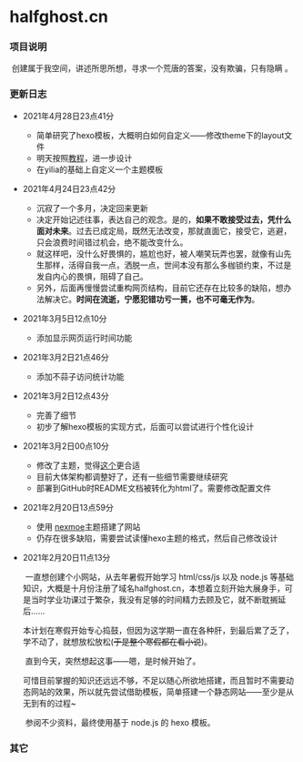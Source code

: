 # halfghost.cn

### 项目说明

​	创建属于我空间，讲述所思所想，寻求一个荒唐的答案，没有欺骗，只有隐瞒 。

### 更新日志

+   2021年4月28日23点41分

    +   简单研究了hexo模板，大概明白如何自定义——修改theme下的layout文件
    +   明天按照[教程](https://hexo.io/zh-cn/docs/templates)，进一步设计
    +   在yilia的基础上自定义一个主题模板
    
+   2021年4月24日23点42分

    +   沉寂了一个多月，决定回来更新
    +   决定开始记述往事，表达自己的观念。是的，**如果不敢接受过去，凭什么面对未来**。过去已成定局，既然无法改变，那就直面它，接受它，逃避，只会浪费时间错过机会，绝不能改变什么。
    +   就这样吧，没什么好畏惧的，尴尬也好，被人嘲笑玩弄也罢，就像有山先生那样，活得自我一点，洒脱一点，世间本没有那么多枷锁约束，不过是发自内心的畏惧，阻碍了自己。
    +   另外，后面再慢慢尝试重构网页结构，目前它还存在比较多的缺陷，想办法解决它。**时间在流逝，宁愿犯错功亏一篑，也不可毫无作为**。
    
+   2021年3月5日12点10分

    +   添加显示网页运行时间功能
    
+   2021年3月2日21点46分

    +   添加不蒜子访问统计功能
    
+   2021年3月2日12点43分

    +   完善了细节
    +   初步了解hexo模板的实现方式，后面可以尝试进行个性化设计
    
+   2021年3月2日00点10分

    +   修改了主题，觉得[这个](https://github.com/litten/hexo-theme-yilia)更合适
    +   目前大体架构都调整好了，还有一些细节需要继续研究
    +   部署到GitHub时README文档被转化为html了。需要修改配置文件
    
+   2021年2月20日13点59分

    +   使用 [nexmoe](https://github.com/theme-nexmoe/hexo-theme-nexmoe)主题搭建了网站
    +   仍存在很多缺陷，需要尝试读懂hexo主题的格式，然后自己修改设计
    
+   2021年2月20日11点13分

    ​	一直想创建个小网站，从去年暑假开始学习 html/css/js 以及 node.js 等基础知识，大概是十月份注册了域名halfghost.cn，本想着立刻开始大展身手，可是当时学业功课过于繁杂，我没有足够的时间精力去顾及它，就不断耽搁延后……
    
    ​	本计划在寒假开始专心捣鼓，但因为这学期一直在各种肝，到最后累了乏了，学不动了，就想放松放松(~~于是整个寒假都在看小说~~)。

    ​	直到今天，突然想起这事——嗯，是时候开始了。

    ​	可惜目前掌握的知识还远远不够，不足以随心所欲地搭建，而且暂时不需要动态网站的效果，所以就先尝试借助模板，简单搭建一个静态网站——至少是从无到有的过程~
    
    ​	参阅不少资料，最终使用基于 node.js 的 hexo 模板。

### 其它

